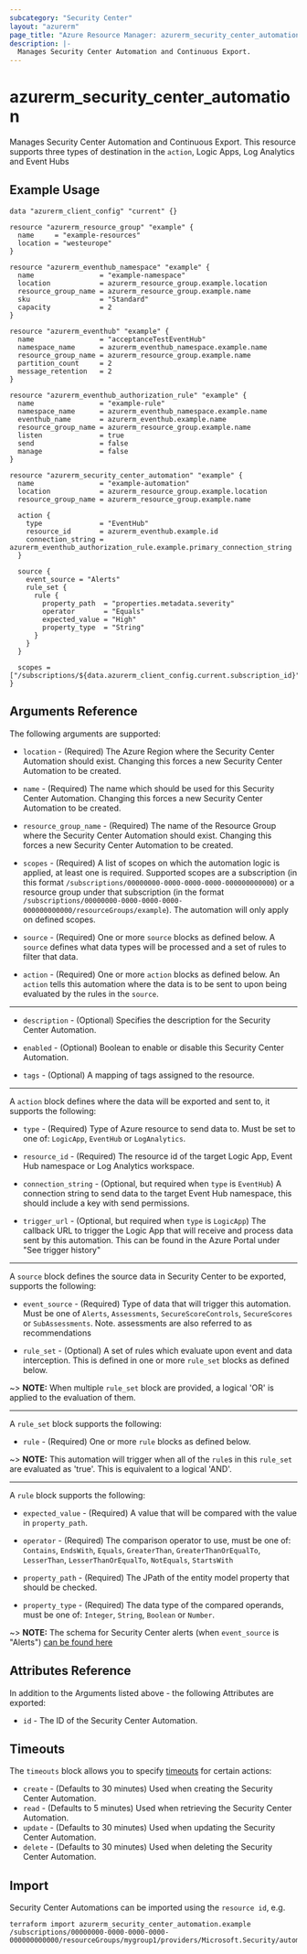 ```yaml
---
subcategory: "Security Center"
layout: "azurerm"
page_title: "Azure Resource Manager: azurerm_security_center_automation"
description: |-
  Manages Security Center Automation and Continuous Export.
---
```


# azurerm_security_center_automation

Manages Security Center Automation and Continuous Export. This resource supports three types of destination in the `action`, Logic Apps, Log Analytics and Event Hubs

## Example Usage

```hcl
data "azurerm_client_config" "current" {}

resource "azurerm_resource_group" "example" {
  name     = "example-resources"
  location = "westeurope"
}

resource "azurerm_eventhub_namespace" "example" {
  name                = "example-namespace"
  location            = azurerm_resource_group.example.location
  resource_group_name = azurerm_resource_group.example.name
  sku                 = "Standard"
  capacity            = 2
}

resource "azurerm_eventhub" "example" {
  name                = "acceptanceTestEventHub"
  namespace_name      = azurerm_eventhub_namespace.example.name
  resource_group_name = azurerm_resource_group.example.name
  partition_count     = 2
  message_retention   = 2
}

resource "azurerm_eventhub_authorization_rule" "example" {
  name                = "example-rule"
  namespace_name      = azurerm_eventhub_namespace.example.name
  eventhub_name       = azurerm_eventhub.example.name
  resource_group_name = azurerm_resource_group.example.name
  listen              = true
  send                = false
  manage              = false
}

resource "azurerm_security_center_automation" "example" {
  name                = "example-automation"
  location            = azurerm_resource_group.example.location
  resource_group_name = azurerm_resource_group.example.name

  action {
    type              = "EventHub"
    resource_id       = azurerm_eventhub.example.id
    connection_string = azurerm_eventhub_authorization_rule.example.primary_connection_string
  }

  source {
    event_source = "Alerts"
    rule_set {
      rule {
        property_path  = "properties.metadata.severity"
        operator       = "Equals"
        expected_value = "High"
        property_type  = "String"
      }
    }
  }

  scopes = ["/subscriptions/${data.azurerm_client_config.current.subscription_id}"]
}
```

## Arguments Reference

The following arguments are supported:

* `location` - (Required) The Azure Region where the Security Center Automation should exist. Changing this forces a new Security Center Automation to be created.

* `name` - (Required) The name which should be used for this Security Center Automation. Changing this forces a new Security Center Automation to be created.

* `resource_group_name` - (Required) The name of the Resource Group where the Security Center Automation should exist. Changing this forces a new Security Center Automation to be created.

* `scopes` - (Required) A list of scopes on which the automation logic is applied, at least one is required. Supported scopes are a subscription (in this format `/subscriptions/00000000-0000-0000-0000-000000000000`) or a resource group under that subscription (in the format `/subscriptions/00000000-0000-0000-0000-000000000000/resourceGroups/example`). The automation will only apply on defined scopes.

* `source` - (Required) One or more `source` blocks as defined below. A `source` defines what data types will be processed and a set of rules to filter that data.

* `action` - (Required) One or more `action` blocks as defined below. An `action` tells this automation where the data is to be sent to upon being evaluated by the rules in the `source`.

---

* `description` - (Optional) Specifies the description for the Security Center Automation.

* `enabled` - (Optional) Boolean to enable or disable this Security Center Automation.

* `tags` - (Optional) A mapping of tags assigned to the resource.

---

A `action` block defines where the data will be exported and sent to, it supports the following:

* `type` - (Required) Type of Azure resource to send data to. Must be set to one of: `LogicApp`, `EventHub` or `LogAnalytics`.

* `resource_id` - (Required) The resource id of the target Logic App, Event Hub namespace or Log Analytics workspace.

* `connection_string` - (Optional, but required when `type` is `EventHub`) A connection string to send data to the target Event Hub namespace, this should include a key with send permissions.

* `trigger_url` - (Optional, but required when `type` is `LogicApp`) The callback URL to trigger the Logic App that will receive and process data sent by this automation. This can be found in the Azure Portal under "See trigger history"

---

A `source` block defines the source data in Security Center to be exported, supports the following:

* `event_source` - (Required) Type of data that will trigger this automation. Must be one of `Alerts`, `Assessments`, `SecureScoreControls`, `SecureScores` or `SubAssessments`. Note. assessments are also referred to as recommendations 

* `rule_set` - (Optional) A set of rules which evaluate upon event and data interception. This is defined in one or more `rule_set` blocks as defined below.
  
~> **NOTE:** When multiple `rule_set` block are provided, a logical 'OR' is applied to the evaluation of them.

---

A `rule_set` block supports the following:

* `rule` - (Required) One or more `rule` blocks as defined below. 

~> **NOTE:** This automation will trigger when all of the `rule`s in this `rule_set` are evaluated as 'true'. This is equivalent to a logical 'AND'.

---

A `rule` block supports the following:

* `expected_value` - (Required) A value that will be compared with the value in `property_path`.

* `operator` - (Required) The comparison operator to use, must be one of: `Contains`, `EndsWith`, `Equals`, `GreaterThan`, `GreaterThanOrEqualTo`, `LesserThan`, `LesserThanOrEqualTo`, `NotEquals`, `StartsWith`

* `property_path` - (Required) The JPath of the entity model property that should be checked.

* `property_type` - (Required) The data type of the compared operands, must be one of: `Integer`, `String`, `Boolean` or `Number`.

~> **NOTE:** The schema for Security Center alerts (when `event_source` is "Alerts") [can be found here](https://docs.microsoft.com/en-us/azure/security-center/alerts-schemas?tabs=schema-continuousexport)


## Attributes Reference

In addition to the Arguments listed above - the following Attributes are exported: 

* `id` - The ID of the Security Center Automation.

## Timeouts

The `timeouts` block allows you to specify [timeouts](https://www.terraform.io/docs/configuration/resources.html#timeouts) for certain actions:

* `create` - (Defaults to 30 minutes) Used when creating the Security Center Automation.
* `read` - (Defaults to 5 minutes) Used when retrieving the Security Center Automation.
* `update` - (Defaults to 30 minutes) Used when updating the Security Center Automation.
* `delete` - (Defaults to 30 minutes) Used when deleting the Security Center Automation.

## Import

Security Center Automations can be imported using the `resource id`, e.g.

```shell
terraform import azurerm_security_center_automation.example /subscriptions/00000000-0000-0000-0000-000000000000/resourceGroups/mygroup1/providers/Microsoft.Security/automations/automation1
```

